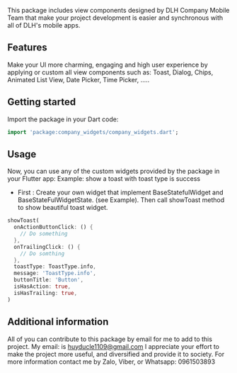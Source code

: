This package includes view components designed by DLH Company Mobile Team that make your project
development is easier and synchronous with all of DLH's mobile apps.

## Features
Make your UI more charming, engaging and high user experience by applying or custom all view components such as:
Toast, Dialog, Chips, Animated List View, Date Picker, Time Picker, .....

## Getting started

Import the package in your Dart code:

```dart
import 'package:company_widgets/company_widgets.dart';
```

## Usage

Now, you can use any of the custom widgets provided by the package in your Flutter app:
Example: show a toast with toast type is success

- First : Create your own widget that implement BaseStatefulWidget and BaseStateFulWidgetState.
(see Example). Then call showToast method to show beautiful toast widget.

```dart
showToast(
  onActionButtonClick: () {
    // Do something
  },
  onTrailingClick: () {
    // Do somthing
  },
  toastType: ToastType.info,
  message: 'ToastType.info',
  buttonTitle: 'Button',
  isHasAction: true,
  isHasTrailing: true,
)
```

## Additional information
All of you can contribute to this package by email for me to add to this project. My email: is huyducle1109@gmail.com 
I appreciate your effort to make the project more useful, and diversified and provide it to society. 
For more information contact me by Zalo, Viber, or Whatsapp: 0961503893
